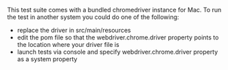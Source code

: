 This test suite comes with a bundled chromedriver instance for Mac. To run the test in another system you could do 
one of the following:
- replace the driver in src/main/resources
- edit the pom file so that the webdriver.chrome.driver property 
points to the location where your driver file is
- launch tests via console and specify webdriver.chrome.driver property as a system property